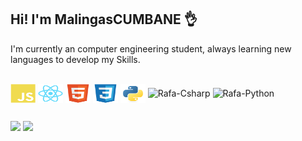 ## Hi! I'm MalingasCUMBANE 👌



I'm currently an computer engineering student, always learning new languages to develop my Skills.


<!-- 
<div align="center">
  <a href="https://github.com/MalingasCUMBANE">
  <img height="150em" src="https://github-readme-stats.vercel.app/api?username=MalingasCUMBANE&show_icons=true&theme=dracula&include_all_commits=true&count_private=true"/>
  <img height="150em" src="https://github-readme-stats.vercel.app/api/top-langs/?username=MalingasCUMBANE&layout=compact&langs_count=7&theme=dracula"/>
</div> -->

<div style="display: inline_block"><br>
  <img align="center" alt="Rafa-Js" height="30" width="40" src="https://raw.githubusercontent.com/devicons/devicon/master/icons/javascript/javascript-plain.svg">

  
  <img align="center" alt="Rafa-React" height="30" width="40" src="https://raw.githubusercontent.com/devicons/devicon/master/icons/react/react-original.svg">
  <img align="center" alt="Rafa-HTML" height="30" width="40" src="https://raw.githubusercontent.com/devicons/devicon/master/icons/html5/html5-original.svg">
  <img align="center" alt="Rafa-CSS" height="30" width="40" src="https://raw.githubusercontent.com/devicons/devicon/master/icons/css3/css3-original.svg">
  <img align="center" alt="Rafa-Python" height="30" width="40" src="https://raw.githubusercontent.com/devicons/devicon/master/icons/python/python-original.svg">
  <img align="center" alt="Rafa-Csharp" height="30" width="40" src="https://cdn.jsdelivr.net/gh/devicons/devicon/icons/django/django-plain.svg">
  <img align="center" alt="Rafa-Python" height="30" width="40" src="https://cdn.jsdelivr.net/gh/devicons/devicon/icons/java/java-original.svg">
</div>

##

<div>
  <a href = "mailto:malingascumbane1@gmail.com"><img src="https://img.shields.io/badge/-Gmail-%23333?style=for-the-badge&logo=gmail&logoColor=white" target="_blank"></a>
  <a href="https://www.linkedin.com/in/malingas-cumbane-96a484190/" target="_blank"><img src="https://img.shields.io/badge/-LinkedIn-%230077B5?style=for-the-badge&logo=linkedin&logoColor=white" target="_blank"></a> 
<div/>

<!-- ##
-------------------------------------
Olá 👌 eu Sou Malingas Cumbane

[![Instagram](https://img.shields.io/badge/Instagram-E4405F?style=for-the-badge&logo=instagram&logoColor=white)](https://instagram.com/malingas12/)

[![Instagram](https://img.shields.io/badge/Instagram-E4405F?style=for-the-badge&logo=instagram&logoColor=white)](https://instagram.com/integration_mz)

[![Facebook](https://img.shields.io/badge/Facebook-1877F2?style=for-the-badge&logo=facebook&logoColor=white)](https://facebook.com/malingas.cumbane/)

[![Linkedin](https://img.shields.io/badge/LinkedIn-0077B5?style=for-the-badge&logo=linkedin&logoColor=white)](https://www.linkedin.com/in/malingas-cumbane-96a484190/)

![ReactJS](https://img.shields.io/badge/React-20232A?style=for-the-badge&logo=react&logoColor=61DAFB)

![Django](https://img.shields.io/badge/Django-092E20?style=for-the-badge&logo=django&logoColor=white)

![Java](https://img.shields.io/badge/Java-ED8B00?style=for-the-badge&logo=java&logoColor=white)

![Python](https://img.shields.io/badge/Python-3776AB?style=for-the-badge&logo=python&logoColor=white)

[![C](https://img.shields.io/badge/LinkedIn-0077B5?style=for-the-badge&logo=linkedin&logoColor=white)](https://www.linkedin.com/in/malingas-cumbane-96a484190/)

[![C++](https://img.shields.io/badge/LinkedIn-0077B5?style=for-the-badge&logo=linkedin&logoColor=white)](https://www.linkedin.com/in/malingas-cumbane-96a484190/)

![HTML](https://img.shields.io/badge/HTML-239120?style=for-the-badge&logo=html5&logoColor=white)

![CSS3](https://img.shields.io/badge/CSS-239120?&style=for-the-badge&logo=css3&logoColor=white) -->
